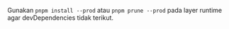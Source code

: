 Gunakan `pnpm install --prod` atau `pnpm prune --prod` pada layer runtime agar devDependencies tidak terikut.
